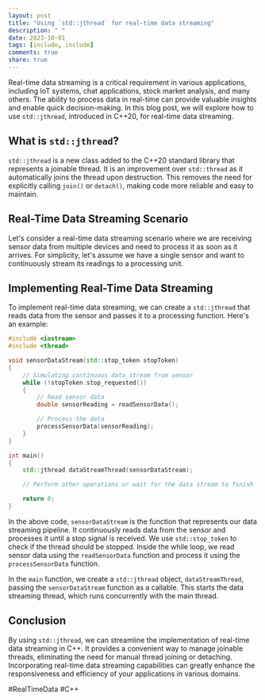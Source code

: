 ```yaml
---
layout: post
title: "Using `std::jthread` for real-time data streaming"
description: " "
date: 2023-10-01
tags: [include, include]
comments: true
share: true
---
```


Real-time data streaming is a critical requirement in various applications, including IoT systems, chat applications, stock market analysis, and many others. The ability to process data in real-time can provide valuable insights and enable quick decision-making. In this blog post, we will explore how to use `std::jthread`, introduced in C++20, for real-time data streaming.

## What is `std::jthread`?

`std::jthread` is a new class added to the C++20 standard library that represents a joinable thread. It is an improvement over `std::thread` as it automatically joins the thread upon destruction. This removes the need for explicitly calling `join()` or `detach()`, making code more reliable and easy to maintain.

## Real-Time Data Streaming Scenario

Let's consider a real-time data streaming scenario where we are receiving sensor data from multiple devices and need to process it as soon as it arrives. For simplicity, let's assume we have a single sensor and want to continuously stream its readings to a processing unit.

## Implementing Real-Time Data Streaming

To implement real-time data streaming, we can create a `std::jthread` that reads data from the sensor and passes it to a processing function. Here's an example:

```cpp
#include <iostream>
#include <thread>

void sensorDataStream(std::stop_token stopToken)
{
    // Simulating continuous data stream from sensor
    while (!stopToken.stop_requested())
    {
        // Read sensor data
        double sensorReading = readSensorData();

        // Process the data
        processSensorData(sensorReading);
    }
}

int main()
{
    std::jthread dataStreamThread(sensorDataStream);

    // Perform other operations or wait for the data stream to finish

    return 0;
}
```

In the above code, `sensorDataStream` is the function that represents our data streaming pipeline. It continuously reads data from the sensor and processes it until a stop signal is received. We use `std::stop_token` to check if the thread should be stopped. Inside the while loop, we read sensor data using the `readSensorData` function and process it using the `processSensorData` function.

In the `main` function, we create a `std::jthread` object, `dataStreamThread`, passing the `sensorDataStream` function as a callable. This starts the data streaming thread, which runs concurrently with the main thread.

## Conclusion

By using `std::jthread`, we can streamline the implementation of real-time data streaming in C++. It provides a convenient way to manage joinable threads, eliminating the need for manual thread joining or detaching. Incorporating real-time data streaming capabilities can greatly enhance the responsiveness and efficiency of your applications in various domains.

#RealTimeData #C++